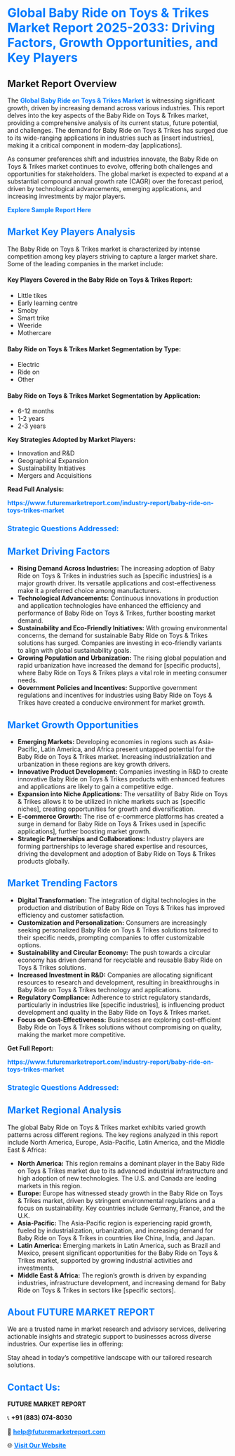 <h1 style="color: #007BFF;">Global Baby Ride on Toys & Trikes Market Report 2025-2033: Driving Factors, Growth Opportunities, and Key Players</h1>

<section id="overview">
<h2>Market Report Overview</h2>
<p>The <a href="https://www.futuremarketreport.com/industry-report/baby-ride-on-toys-trikes-market" style="color: #007BFF; text-decoration: none;"><strong>Global Baby Ride on Toys & Trikes Market</strong></a> is witnessing significant growth, driven by increasing demand across various industries. This report delves into the key aspects of the Baby Ride on Toys & Trikes market, providing a comprehensive analysis of its current status, future potential, and challenges. The demand for Baby Ride on Toys & Trikes has surged due to its wide-ranging applications in industries such as [insert industries], making it a critical component in modern-day [applications].</p>
<p>As consumer preferences shift and industries innovate, the Baby Ride on Toys & Trikes market continues to evolve, offering both challenges and opportunities for stakeholders. The global market is expected to expand at a substantial compound annual growth rate (CAGR) over the forecast period, driven by technological advancements, emerging applications, and increasing investments by major players.</p>
</section>

<section id="overview">
<p><a href="https://www.futuremarketreport.com/request-sample/reportId=84534" style="color: #007BFF; text-decoration: none;"><strong>Explore Sample Report Here</strong></a></p>
</section>

<section id="key-players">
<h2 style="color: #007BFF;">Market Key Players Analysis</h2>
<p>The Baby Ride on Toys & Trikes market is characterized by intense competition among key players striving to capture a larger market share. Some of the leading companies in the market include:</p>
<h4>Key Players Covered in the Baby Ride on Toys & Trikes Report:</h4>
<ul><li>Little tikes</li><li>Early learning centre</li><li>Smoby</li><li>Smart trike</li><li>Weeride</li><li>Mothercare</li></ul>
<h4>Baby Ride on Toys & Trikes Market Segmentation by Type:</h4>
<ul><li>Electric</li><li>Ride on</li><li>Other</li></ul>

<h4>Baby Ride on Toys & Trikes Market Segmentation by Application:</h4>
<ul><li>6-12 months</li><li>1-2 years</li><li>2-3 years</li></ul>
<p><strong>Key Strategies Adopted by Market Players:</strong></p>
<ul>
<li>Innovation and R&D</li>
<li>Geographical Expansion</li>
<li>Sustainability Initiatives</li>
<li>Mergers and Acquisitions</li>
</ul>
</section>

<section>
<p><strong>Read Full Analysis: </strong></p><a href="https://www.futuremarketreport.com/industry-report/baby-ride-on-toys-trikes-market" style="color: #007BFF; text-decoration: none;"><strong>https://www.futuremarketreport.com/industry-report/baby-ride-on-toys-trikes-market</strong></a>
<h3 style="color: #007BFF;">Strategic Questions Addressed:</h3>
</section>

<section id="driving-factors">
<h2 style="color: #007BFF;">Market Driving Factors</h2>
<ul>
<li><strong>Rising Demand Across Industries:</strong> The increasing adoption of Baby Ride on Toys & Trikes in industries such as [specific industries] is a major growth driver. Its versatile applications and cost-effectiveness make it a preferred choice among manufacturers.</li>
<li><strong>Technological Advancements:</strong> Continuous innovations in production and application technologies have enhanced the efficiency and performance of Baby Ride on Toys & Trikes, further boosting market demand.</li>
<li><strong>Sustainability and Eco-Friendly Initiatives:</strong> With growing environmental concerns, the demand for sustainable Baby Ride on Toys & Trikes solutions has surged. Companies are investing in eco-friendly variants to align with global sustainability goals.</li>
<li><strong>Growing Population and Urbanization:</strong> The rising global population and rapid urbanization have increased the demand for [specific products], where Baby Ride on Toys & Trikes plays a vital role in meeting consumer needs.</li>
<li><strong>Government Policies and Incentives:</strong> Supportive government regulations and incentives for industries using Baby Ride on Toys & Trikes have created a conducive environment for market growth.</li>
</ul>
</section>

<section id="growth-opportunities">
<h2 style="color: #007BFF;">Market Growth Opportunities</h2>
<ul>
<li><strong>Emerging Markets:</strong> Developing economies in regions such as Asia-Pacific, Latin America, and Africa present untapped potential for the Baby Ride on Toys & Trikes market. Increasing industrialization and urbanization in these regions are key growth drivers.</li>
<li><strong>Innovative Product Development:</strong> Companies investing in R&D to create innovative Baby Ride on Toys & Trikes products with enhanced features and applications are likely to gain a competitive edge.</li>
<li><strong>Expansion into Niche Applications:</strong> The versatility of Baby Ride on Toys & Trikes allows it to be utilized in niche markets such as [specific niches], creating opportunities for growth and diversification.</li>
<li><strong>E-commerce Growth:</strong> The rise of e-commerce platforms has created a surge in demand for Baby Ride on Toys & Trikes used in [specific applications], further boosting market growth.</li>
<li><strong>Strategic Partnerships and Collaborations:</strong> Industry players are forming partnerships to leverage shared expertise and resources, driving the development and adoption of Baby Ride on Toys & Trikes products globally.</li>
</ul>
</section>

<section id="trending-factors">
<h2 style="color: #007BFF;">Market Trending Factors</h2>
<ul>
<li><strong>Digital Transformation:</strong> The integration of digital technologies in the production and distribution of Baby Ride on Toys & Trikes has improved efficiency and customer satisfaction.</li>
<li><strong>Customization and Personalization:</strong> Consumers are increasingly seeking personalized Baby Ride on Toys & Trikes solutions tailored to their specific needs, prompting companies to offer customizable options.</li>
<li><strong>Sustainability and Circular Economy:</strong> The push towards a circular economy has driven demand for recyclable and reusable Baby Ride on Toys & Trikes solutions.</li>
<li><strong>Increased Investment in R&D:</strong> Companies are allocating significant resources to research and development, resulting in breakthroughs in Baby Ride on Toys & Trikes technology and applications.</li>
<li><strong>Regulatory Compliance:</strong> Adherence to strict regulatory standards, particularly in industries like [specific industries], is influencing product development and quality in the Baby Ride on Toys & Trikes market.</li>
<li><strong>Focus on Cost-Effectiveness:</strong> Businesses are exploring cost-efficient Baby Ride on Toys & Trikes solutions without compromising on quality, making the market more competitive.</li>
</ul>
</section>

<section>
<p><strong>Get Full Report: </strong></p><a href="https://www.futuremarketreport.com/industry-report/baby-ride-on-toys-trikes-market" style="color: #007BFF; text-decoration: none;"><strong>https://www.futuremarketreport.com/industry-report/baby-ride-on-toys-trikes-market</strong></a>
<h3 style="color: #007BFF;">Strategic Questions Addressed:</h3>
</section>


<section id="regional-analysis">
<h2 style="color: #007BFF;">Market Regional Analysis</h2>
<p>The global Baby Ride on Toys & Trikes market exhibits varied growth patterns across different regions. The key regions analyzed in this report include North America, Europe, Asia-Pacific, Latin America, and the Middle East & Africa:</p>
<ul>
<li><strong>North America:</strong> This region remains a dominant player in the Baby Ride on Toys & Trikes market due to its advanced industrial infrastructure and high adoption of new technologies. The U.S. and Canada are leading markets in this region.</li>
<li><strong>Europe:</strong> Europe has witnessed steady growth in the Baby Ride on Toys & Trikes market, driven by stringent environmental regulations and a focus on sustainability. Key countries include Germany, France, and the U.K.</li>
<li><strong>Asia-Pacific:</strong> The Asia-Pacific region is experiencing rapid growth, fueled by industrialization, urbanization, and increasing demand for Baby Ride on Toys & Trikes in countries like China, India, and Japan.</li>
<li><strong>Latin America:</strong> Emerging markets in Latin America, such as Brazil and Mexico, present significant opportunities for the Baby Ride on Toys & Trikes market, supported by growing industrial activities and investments.</li>
<li><strong>Middle East & Africa:</strong> The region’s growth is driven by expanding industries, infrastructure development, and increasing demand for Baby Ride on Toys & Trikes in sectors like [specific sectors].</li>
</ul>
</section>

<footer>
<h2 style="color: #007BFF;">About FUTURE MARKET REPORT</h2>
<p>We are a trusted name in market research and advisory services, delivering actionable insights and strategic support to businesses across diverse industries. Our expertise lies in offering:</p>

<p>Stay ahead in today’s competitive landscape with our tailored research solutions.</p>

<h2 style="color: #007BFF;">Contact Us:</h2>
<p><strong>FUTURE MARKET REPORT</strong></p>
<p>📞 <strong>+91 (883) 074-8030</strong></p>
<p>📧 <strong><a href="mailto:help@futuremarketreport.com" style="color: #007BFF;">help@futuremarketreport.com</a></strong></p>
<p>🌐 <strong><a href="https://www.futuremarketreport.com/" style="color: #007BFF;">Visit Our Website</a></strong></p>
</footer>